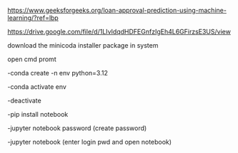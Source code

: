 https://www.geeksforgeeks.org/loan-approval-prediction-using-machine-learning/?ref=lbp 

https://drive.google.com/file/d/1LIvIdqdHDFEGnfzIgEh4L6GFirzsE3US/view


download the minicoda installer package in system

open cmd promt 

-conda create -n env python=3.12

-conda activate env

-deactivate

-pip install notebook

-jupyter notebook password   (create password)

-jupyter notebook (enter login pwd and open notebook)

